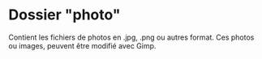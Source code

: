 # Dossier "photo"

 Contient les fichiers de photos en .jpg, .png ou autres format.
 Ces photos ou images, peuvent être modifié avec Gimp.
 

